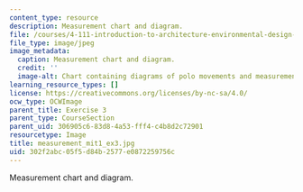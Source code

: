 ```yaml
---
content_type: resource
description: Measurement chart and diagram.
file: /courses/4-111-introduction-to-architecture-environmental-design-spring-2014/302f2abc05f5d84b2577e0872259756c_measurement_mit1_ex3.jpg
file_type: image/jpeg
image_metadata:
  caption: Measurement chart and diagram.
  credit: ''
  image-alt: Chart containing diagrams of polo movements and measurements.
learning_resource_types: []
license: https://creativecommons.org/licenses/by-nc-sa/4.0/
ocw_type: OCWImage
parent_title: Exercise 3
parent_type: CourseSection
parent_uid: 306905c6-83d8-4a53-fff4-c4b8d2c72901
resourcetype: Image
title: measurement_mit1_ex3.jpg
uid: 302f2abc-05f5-d84b-2577-e0872259756c
---
```

Measurement chart and diagram.